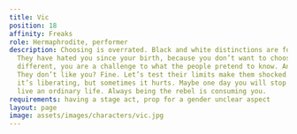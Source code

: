 ```yaml
---
title: Vic
position: 18
affinity: Freaks
role: Hermaphrodite, performer
description: Choosing is overrated. Black and white distinctions are for limited people.
  They have hated you since your birth, because you don’t want to choose. You are
  different, you are a challenge to what the people pretend to know. And so what?
  They don’t like you? Fine. Let’s test their limits make them shocked. It’s funny,
  it’s liberating, but sometimes it hurts. Maybe one day you will stop and try to
  live an ordinary life. Always being the rebel is consuming you.
requirements: having a stage act, prop for a gender unclear aspect
layout: page
image: assets/images/characters/vic.jpg
---
```


